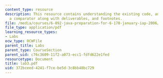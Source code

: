 ```yaml
---
content_type: resource
description: This resource contains understanding the existing code, and writting
  a comparator along with deliverables, and footnotes.
file: /media/courses/6-092-java-preparation-for-6-170-january-iap-2006/372bceed4241f7cebe5d3c8bb48bc729_lab3.pdf
file_type: application/pdf
learning_resource_types:
- Labs
ocw_type: OCWFile
parent_title: Labs
parent_type: CourseSection
parent_uid: c76c3609-11f2-a073-ecc1-fdfd622e1fed
resourcetype: Document
title: lab3.pdf
uid: 372bceed-4241-f7ce-be5d-3c8bb48bc729
---
```


